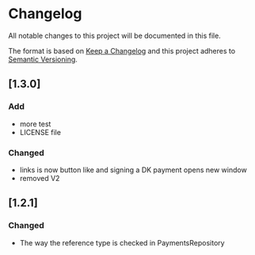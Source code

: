 # Changelog
All notable changes to this project will be documented in this file.

The format is based on [Keep a Changelog](http://keepachangelog.com/en/1.0.0/)
and this project adheres to [Semantic Versioning](http://semver.org/spec/v2.0.0.html).

## [1.3.0] 
### Add
- more test
- LICENSE file

### Changed
- links is now button like and signing a DK payment opens new window
- removed V2

## [1.2.1] 
### Changed
- The way the reference type is checked in PaymentsRepository